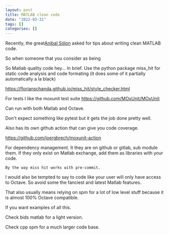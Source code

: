 ```yaml
---
layout: post
title: MATLAB clean code
date: "2022-03-31"
tags: []
categories: []
---
```


Recently, the great[Anibal Sólon](https://anibalsolon.com/) asked for tips about
writing clean MATLAB code.

So when someone that you consider as being

So Matlab quality code hey... In brief. Use the python package miss_hit for
static code analysis and code formating (it does some of it partially
automatically a la black)

https://florianschanda.github.io/miss_hit/style_checker.html

For tests I like the moxunit test suite https://github.com/MOxUnit/MOxUnit

Can run with both Matlab and Octave.

Don't expect something like pytest but it gets the job done pretty well.

Also has its own github action that can give you code coverage.

https://github.com/joergbrech/moxunit-action

For dependency management. It they are on github or gitlab, sub module them. If
they only exist on Matlab exchange, add them as libraries with your code.

    By the way miss hit works with pre-commit.

I would also be tempted to say to code like your user will only have access to
Octave. So avoid some the fanciest and latest Matlab features.

That also usually means relying on spm for a lot of low level stuff because it
is almost 100% Octave compatible.

If you want examples of all this.

Check bids matlab for a light version.

Check cpp spm for a much larger code base.
